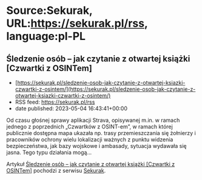 # Source:Sekurak, URL:https://sekurak.pl/rss, language:pl-PL

## Śledzenie osób – jak czytanie z otwartej książki [Czwartki z OSINTem]
 - [https://sekurak.pl/sledzenie-osob-jak-czytanie-z-otwartej-ksiazki-czwartki-z-osintem/](https://sekurak.pl/sledzenie-osob-jak-czytanie-z-otwartej-ksiazki-czwartki-z-osintem/)
 - RSS feed: https://sekurak.pl/rss
 - date published: 2023-05-04 16:43:41+00:00

<p>Od czasu głośnej sprawy aplikacji Strava, opisywanej m.in. w ramach jednego z poprzednich „Czwartków z OSINT-em”, w ramach której publicznie dostępna mapa ukazała np. trasy przemieszczania się&#160;żołnierzy i pracowników ochrony wielu lokalizacji ważnych z punktu widzenia bezpieczeństwa, jak bazy wojskowe i ambasady, sytuacja wydawała się jasna. Tego typu działania mogą...</p>
<p>Artykuł <a href="https://sekurak.pl/sledzenie-osob-jak-czytanie-z-otwartej-ksiazki-czwartki-z-osintem/" rel="nofollow">Śledzenie osób – jak czytanie z otwartej książki [Czwartki z OSINTem]</a> pochodzi z serwisu <a href="https://sekurak.pl" rel="nofollow">Sekurak</a>.</p>

